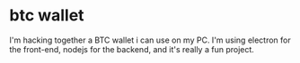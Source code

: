 # btc wallet

I'm hacking together a BTC wallet i can use on my PC. I'm using electron for the front-end, nodejs for the backend, and it's really a fun project.